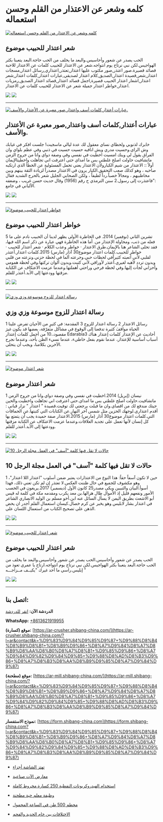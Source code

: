 # كلمه وشعر عن الاعتذار من القلم وحسن استعماله

<a href="https://swt.shibang-china.com/?l=ar&img&k=%D9%83%D9%84%D9%85%D9%87+%D9%88%D8%B4%D8%B9%D8%B1+%D8%B9%D9%86+%D8%A7%D9%84%D8%A7%D8%B9%D8%AA%D8%B0%D8%A7%D8%B1+%D9%85%D9%86+%D8%A7%D9%84%D9%82%D9%84%D9%85+%D9%88%D8%AD%D8%B3%D9%86+%D8%A7%D8%B3%D8%AA%D8%B9%D9%85%D8%A7%D9%84%D9%87" target="_blank">![كلمه وشعر عن الاعتذار من القلم وحسن استعماله](http://static.shibang-china.com/all-800x300/1467.jpg)</a>

## شعر اعتذار للحبيب موضوع
الحب يصدر عن شعور وأحاسيس.والبعد ما يخلف من الحب حاجة.البعد يتعبنا بكثر الهواجيس.لكن نبي نرتاح يوم انتواجه.شعر عن الاعتذار للحبيب كلمات عن الاعتذار للاحبة قصائد قصيرة.صور اعتذر,صور مكتوب عليها اعتذار,تعتذر,اعتذاري,رسائل اعتذار,مسجات اعتذار,شعر,قصيدة اعتذار,الصديق,كلام اعتذار لصديقي,عبارات اعتذار,كلمات اعتذار,شعر اعتذار,اشعار اعتذار الحبيب قصيرة,اجمل قصائد اعتذار,قصائد اعتذار الصديق,رمزيات اعتذار,خواطر اعتذار جميلة شعر عن الاعتذار للحبيب كلمات عن الاعتذار.


<a href="https://whatsapp.shibangsoft.com/WhatsApp.php" target="_blank" title="WhatsApp">![](http://static.shibang-china.com/icon/whatsapp.png)</a> <a href="https://swt.shibang-china.com/?l=ar&icon&k=%D9%83%D9%84%D9%85%D9%87+%D9%88%D8%B4%D8%B9%D8%B1+%D8%B9%D9%86+%D8%A7%D9%84%D8%A7%D8%B9%D8%AA%D8%B0%D8%A7%D8%B1+%D9%85%D9%86+%D8%A7%D9%84%D9%82%D9%84%D9%85+%D9%88%D8%AD%D8%B3%D9%86+%D8%A7%D8%B3%D8%AA%D8%B9%D9%85%D8%A7%D9%84%D9%87" target="_blank">![](http://static.shibang-china.com/icon/chat-ar.png)</a>

---

<a href="https://swt.shibang-china.com/?l=ar&img&k=%D9%83%D9%84%D9%85%D9%87+%D9%88%D8%B4%D8%B9%D8%B1+%D8%B9%D9%86+%D8%A7%D9%84%D8%A7%D8%B9%D8%AA%D8%B0%D8%A7%D8%B1+%D9%85%D9%86+%D8%A7%D9%84%D9%82%D9%84%D9%85+%D9%88%D8%AD%D8%B3%D9%86+%D8%A7%D8%B3%D8%AA%D8%B9%D9%85%D8%A7%D9%84%D9%87" target="_blank">![عبارات أعتذار,كلمات أسف واعتذار,صور معبرة عن الأعتذار والأسف.](http://static.shibang-china.com/all-800x300/1323.jpg)</a>

## عبارات أعتذار,كلمات أسف واعتذار,صور معبرة عن الأعتذار والأسف.
خابرك لذنوبي ولحظاي نساي معقول لك عدة ليالي ماسجيت! جلست افكر في غيابك وش الراي.وحسيت مدري ويش انافيه حسيت حسيت في ذنبي وفي عظم بلواي وان الفراق يقول لي وينك امسيت اخطيت في نفسي وفي وصفة دواي وانا من جروح الزمن ماتشافيت حاولت اصلح غلطتي بس ما امداي حتى اعترفت اني تجاهلت واخطيتالإيمان أولاً :: الاعتذار من شيم الكبارولأن الاعتذار يعني تحمل المسئولية عن الخطأ الذي ارتكبه صاحبه ، وهو كذلك صعب التحقيق.الكبار يرون في الاعتذار مصدراً لزيادة الثقة بينهم وبين مخاطبيهم ، ومجالاً خصباً.رداً لطيفاً ، ولكن الصحابي الجليل شعر بالحرج الشديد فقال :&quot;فاعتذرت إلى رسول.2 سنن الترمذي ح رقم (1956) وقال حديث حسن غريب ، وضعفه الألباني في جامع.


<a href="https://whatsapp.shibangsoft.com/WhatsApp.php" target="_blank" title="WhatsApp">![](http://static.shibang-china.com/icon/whatsapp.png)</a> <a href="https://swt.shibang-china.com/?l=ar&icon&k=%D9%83%D9%84%D9%85%D9%87+%D9%88%D8%B4%D8%B9%D8%B1+%D8%B9%D9%86+%D8%A7%D9%84%D8%A7%D8%B9%D8%AA%D8%B0%D8%A7%D8%B1+%D9%85%D9%86+%D8%A7%D9%84%D9%82%D9%84%D9%85+%D9%88%D8%AD%D8%B3%D9%86+%D8%A7%D8%B3%D8%AA%D8%B9%D9%85%D8%A7%D9%84%D9%87" target="_blank">![](http://static.shibang-china.com/icon/chat-ar.png)</a>

---

<a href="https://swt.shibang-china.com/?l=ar&img&k=%D9%83%D9%84%D9%85%D9%87+%D9%88%D8%B4%D8%B9%D8%B1+%D8%B9%D9%86+%D8%A7%D9%84%D8%A7%D8%B9%D8%AA%D8%B0%D8%A7%D8%B1+%D9%85%D9%86+%D8%A7%D9%84%D9%82%D9%84%D9%85+%D9%88%D8%AD%D8%B3%D9%86+%D8%A7%D8%B3%D8%AA%D8%B9%D9%85%D8%A7%D9%84%D9%87" target="_blank">![خواطر اعتذار للحبيب موضوع](http://static.shibang-china.com/all-800x300/47.jpg)</a>

## خواطر اعتذار للحبيب موضوع
5 تشرين الثاني (نوفمبر) 2014. في الخاطرة الأولى يظهر لدينا أن الحبيب نادم على ما فعله من ذنب، ومحاولة الإعتذار من. أما هذه الخاطرة فهي عبارة عن ذكر اسم الله فيها، فقد تحلى الشاعر هنا بالإيمان.طرق الاعتذار &middot; خواطر وعذب الكلام &middot; شعر اعتذار للحبيب &middot; خواطر للحبيب.كلمات اعتذار موضوع30 آذار (مارس) 2015.كلمات اعتذار.أعتذر لقلبي.لأني أتعبته كثيراًفي لحظات حبي.وجرعته ألما في لحظة حزني.ونزعته من قلبي وبدون تردد لأهبه لغيري.أعتذر لأوراقي.لأني كتبت.وبدون ألوان تركتها.وفي لحظة همومي وأحزاني لجأت إليها.وفي لحظة فرحي وراحتي أهملتها.وعندما عزمت الاعتكاف عن الكتابة مزقتها وودعتها إلى الأبد.أعتذر للقلم.


<a href="https://whatsapp.shibangsoft.com/WhatsApp.php" target="_blank" title="WhatsApp">![](http://static.shibang-china.com/icon/whatsapp.png)</a> <a href="https://swt.shibang-china.com/?l=ar&icon&k=%D9%83%D9%84%D9%85%D9%87+%D9%88%D8%B4%D8%B9%D8%B1+%D8%B9%D9%86+%D8%A7%D9%84%D8%A7%D8%B9%D8%AA%D8%B0%D8%A7%D8%B1+%D9%85%D9%86+%D8%A7%D9%84%D9%82%D9%84%D9%85+%D9%88%D8%AD%D8%B3%D9%86+%D8%A7%D8%B3%D8%AA%D8%B9%D9%85%D8%A7%D9%84%D9%87" target="_blank">![](http://static.shibang-china.com/icon/chat-ar.png)</a>

---

<a href="https://swt.shibang-china.com/?l=ar&img&k=%D9%83%D9%84%D9%85%D9%87+%D9%88%D8%B4%D8%B9%D8%B1+%D8%B9%D9%86+%D8%A7%D9%84%D8%A7%D8%B9%D8%AA%D8%B0%D8%A7%D8%B1+%D9%85%D9%86+%D8%A7%D9%84%D9%82%D9%84%D9%85+%D9%88%D8%AD%D8%B3%D9%86+%D8%A7%D8%B3%D8%AA%D8%B9%D9%85%D8%A7%D9%84%D9%87" target="_blank">![رسالة اعتذار للزوج موسوعة وزي وزي](http://static.shibang-china.com/all-800x300/854.jpg)</a>

## رسالة اعتذار للزوج موسوعة وزي وزي
1 رسائل الاعتذار 2 رسالة اعتذار للزوج 3 المقدمة: في كثيرٍ من الأحيان تفرض علينا الحياة مواقفَ كثيرة تدفعنا إلى الوقوع في مشاكل متفرّقة، بعضها قد يكون غيرَ مقصود،.10 من أجمل كلمات إعتذار Edarabiaأحاديث عن الإعتذار كلمات إعتذار هناك 3 أسباب أساسية للإعتذار، عندما نقوم بفعل خاطيء، عندما نسيء الظن بأحد، وعندما نجرح الآخرين بكلامنا، ويجب أن يتحلى.


<a href="https://whatsapp.shibangsoft.com/WhatsApp.php" target="_blank" title="WhatsApp">![](http://static.shibang-china.com/icon/whatsapp.png)</a> <a href="https://swt.shibang-china.com/?l=ar&icon&k=%D9%83%D9%84%D9%85%D9%87+%D9%88%D8%B4%D8%B9%D8%B1+%D8%B9%D9%86+%D8%A7%D9%84%D8%A7%D8%B9%D8%AA%D8%B0%D8%A7%D8%B1+%D9%85%D9%86+%D8%A7%D9%84%D9%82%D9%84%D9%85+%D9%88%D8%AD%D8%B3%D9%86+%D8%A7%D8%B3%D8%AA%D8%B9%D9%85%D8%A7%D9%84%D9%87" target="_blank">![](http://static.shibang-china.com/icon/chat-ar.png)</a>

---

<a href="https://swt.shibang-china.com/?l=ar&img&k=%D9%83%D9%84%D9%85%D9%87+%D9%88%D8%B4%D8%B9%D8%B1+%D8%B9%D9%86+%D8%A7%D9%84%D8%A7%D8%B9%D8%AA%D8%B0%D8%A7%D8%B1+%D9%85%D9%86+%D8%A7%D9%84%D9%82%D9%84%D9%85+%D9%88%D8%AD%D8%B3%D9%86+%D8%A7%D8%B3%D8%AA%D8%B9%D9%85%D8%A7%D9%84%D9%87" target="_blank">![شعر اعتذار موضوع](http://static.shibang-china.com/all-800x300/838.jpg)</a>

## شعر اعتذار موضوع
1 نيسان (إبريل) 2014.اخطيت في نفسي وفي وصفة دواي.وانا من جروح الزمن ماتشافيت.حاولت اصلح غلطتي بس ما امداي.حتى اعترفت اني تجاهلت واخطيت.والحين جيتك مندفع لك من اقصاي.وان ما قبلت برجعتي لك توفيت.قصيدة &quot; اعتذار &quot; نزار قباني : أقدم اعتذاري.لوجهك الحزين مثل شمس آخر النهارِ.عن الكتابات التي كتبتها.عن الحماقات التي.كلمات اعتذار موضوع30 آذار (مارس) 2015.الاعتذار صفة حميدة يجب أن يتمتع بها كل إنسان لأنها تعمل على تجديد العلاقات.وعندما عزمت الاعتكاف عن الكتابة مزقتها وودعتها إلى الأبد.أعتذر للقلم.


<a href="https://whatsapp.shibangsoft.com/WhatsApp.php" target="_blank" title="WhatsApp">![](http://static.shibang-china.com/icon/whatsapp.png)</a> <a href="https://swt.shibang-china.com/?l=ar&icon&k=%D9%83%D9%84%D9%85%D9%87+%D9%88%D8%B4%D8%B9%D8%B1+%D8%B9%D9%86+%D8%A7%D9%84%D8%A7%D8%B9%D8%AA%D8%B0%D8%A7%D8%B1+%D9%85%D9%86+%D8%A7%D9%84%D9%82%D9%84%D9%85+%D9%88%D8%AD%D8%B3%D9%86+%D8%A7%D8%B3%D8%AA%D8%B9%D9%85%D8%A7%D9%84%D9%87" target="_blank">![](http://static.shibang-china.com/icon/chat-ar.png)</a>

---

<a href="https://swt.shibang-china.com/?l=ar&img&k=%D9%83%D9%84%D9%85%D9%87+%D9%88%D8%B4%D8%B9%D8%B1+%D8%B9%D9%86+%D8%A7%D9%84%D8%A7%D8%B9%D8%AA%D8%B0%D8%A7%D8%B1+%D9%85%D9%86+%D8%A7%D9%84%D9%82%D9%84%D9%85+%D9%88%D8%AD%D8%B3%D9%86+%D8%A7%D8%B3%D8%AA%D8%B9%D9%85%D8%A7%D9%84%D9%87" target="_blank">![10 حالات لا تقل فيها كلمة &quot;آسف&quot; في العمل مجلة الرجل](http://static.shibang-china.com/all-800x300/954.jpg)</a>

## 10 حالات لا تقل فيها كلمة &quot;آسف&quot; في العمل مجلة الرجل
1 حين لا تكون آسفاً حقاً: هذا النوع من الاعتذارات يعتبر ضمن أسلوب &quot;اعتذار اللا اعتذار&quot;، وهو مكشوف للجميع في حال ظننت العكس.لا تعتذر إن لم تكن تعني ذلك، فهذا أسوأ.البيان والتبيين ويكي مصدر25 كانون الأول (ديسمبر) 2017.يريغون في الخصب الأمور ونفعهم قليل إذ الأموال طال هزالها.بن معد يكرب ومقدمه مكة في كلمة له قيس أبو الاشعث بطريق اليمن لا يسأل السائل عنه ابن.أخو مسلم بن الوليد الانصاري الشاعر في اعتذار بشار لابليس وهو يخبر عن كرم خصال.كيسان استعمال القلم أجدر ان يحض الذهن على تصحيح الكتاب من استعمال اللسان على.


<a href="https://whatsapp.shibangsoft.com/WhatsApp.php" target="_blank" title="WhatsApp">![](http://static.shibang-china.com/icon/whatsapp.png)</a> <a href="https://swt.shibang-china.com/?l=ar&icon&k=%D9%83%D9%84%D9%85%D9%87+%D9%88%D8%B4%D8%B9%D8%B1+%D8%B9%D9%86+%D8%A7%D9%84%D8%A7%D8%B9%D8%AA%D8%B0%D8%A7%D8%B1+%D9%85%D9%86+%D8%A7%D9%84%D9%82%D9%84%D9%85+%D9%88%D8%AD%D8%B3%D9%86+%D8%A7%D8%B3%D8%AA%D8%B9%D9%85%D8%A7%D9%84%D9%87" target="_blank">![](http://static.shibang-china.com/icon/chat-ar.png)</a>

---

<a href="https://swt.shibang-china.com/?l=ar&img&k=%D9%83%D9%84%D9%85%D9%87+%D9%88%D8%B4%D8%B9%D8%B1+%D8%B9%D9%86+%D8%A7%D9%84%D8%A7%D8%B9%D8%AA%D8%B0%D8%A7%D8%B1+%D9%85%D9%86+%D8%A7%D9%84%D9%82%D9%84%D9%85+%D9%88%D8%AD%D8%B3%D9%86+%D8%A7%D8%B3%D8%AA%D8%B9%D9%85%D8%A7%D9%84%D9%87" target="_blank">![شعر اعتذار للحبيب موضوع](http://static.shibang-china.com/all-800x300/63.jpg)</a>

## شعر اعتذار للحبيب موضوع
الحب يصدر عن شعور وأحاسيس.الحب يصدر عن شعور وأحاسيس.والبعد ما يخلف من الحب حاجة.البعد يتعبنا بكثر الهواجيس.لكن نبي نرتاح يوم انتواجه.ارتاح يا عمري تعوذ من إبليس.راسي ما أحد غيرك &quot;يكيــف مــزاجـــه &quot;

<a href="https://whatsapp.shibangsoft.com/WhatsApp.php" target="_blank" title="WhatsApp">![](http://static.shibang-china.com/icon/whatsapp.png)</a> <a href="https://swt.shibang-china.com/?l=ar&icon&k=%D9%83%D9%84%D9%85%D9%87+%D9%88%D8%B4%D8%B9%D8%B1+%D8%B9%D9%86+%D8%A7%D9%84%D8%A7%D8%B9%D8%AA%D8%B0%D8%A7%D8%B1+%D9%85%D9%86+%D8%A7%D9%84%D9%82%D9%84%D9%85+%D9%88%D8%AD%D8%B3%D9%86+%D8%A7%D8%B3%D8%AA%D8%B9%D9%85%D8%A7%D9%84%D9%87" target="_blank">![](http://static.shibang-china.com/icon/chat-ar.png)</a>

---
## اتصل بنا:

**الدردشة الآن:** [انقر للدردشة](https://swt.shibang-china.com?l=ar&contact&k=%D9%83%D9%84%D9%85%D9%87+%D9%88%D8%B4%D8%B9%D8%B1+%D8%B9%D9%86+%D8%A7%D9%84%D8%A7%D8%B9%D8%AA%D8%B0%D8%A7%D8%B1+%D9%85%D9%86+%D8%A7%D9%84%D9%82%D9%84%D9%85+%D9%88%D8%AD%D8%B3%D9%86+%D8%A7%D8%B3%D8%AA%D8%B9%D9%85%D8%A7%D9%84%D9%87)

**WhatsApp:**  [+8613621919955](https://whatsapp.shibangsoft.com/WhatsApp.php)

**موقع (كسارة):** [https://ar-crusher.shibang-china.com/](https://ar-crusher.shibang-china.com/?l=ar&contact&k=%D9%83%D9%84%D9%85%D9%87+%D9%88%D8%B4%D8%B9%D8%B1+%D8%B9%D9%86+%D8%A7%D9%84%D8%A7%D8%B9%D8%AA%D8%B0%D8%A7%D8%B1+%D9%85%D9%86+%D8%A7%D9%84%D9%82%D9%84%D9%85+%D9%88%D8%AD%D8%B3%D9%86+%D8%A7%D8%B3%D8%AA%D8%B9%D9%85%D8%A7%D9%84%D9%87)

**موقع (مطحنة):** [https://ar-mill.shibang-china.com/](https://ar-mill.shibang-china.com/?l=ar&contact&k=%D9%83%D9%84%D9%85%D9%87+%D9%88%D8%B4%D8%B9%D8%B1+%D8%B9%D9%86+%D8%A7%D9%84%D8%A7%D8%B9%D8%AA%D8%B0%D8%A7%D8%B1+%D9%85%D9%86+%D8%A7%D9%84%D9%82%D9%84%D9%85+%D9%88%D8%AD%D8%B3%D9%86+%D8%A7%D8%B3%D8%AA%D8%B9%D9%85%D8%A7%D9%84%D9%87)

**نموذج الاستفسار:** [https://form.shibang-china.com](https://form.shibang-china.com?l=ar&contact&k=%D9%83%D9%84%D9%85%D9%87+%D9%88%D8%B4%D8%B9%D8%B1+%D8%B9%D9%86+%D8%A7%D9%84%D8%A7%D8%B9%D8%AA%D8%B0%D8%A7%D8%B1+%D9%85%D9%86+%D8%A7%D9%84%D9%82%D9%84%D9%85+%D9%88%D8%AD%D8%B3%D9%86+%D8%A7%D8%B3%D8%AA%D8%B9%D9%85%D8%A7%D9%84%D9%87)

* [تهتز الشاشة أجزاء](../22/%D8%AA%D9%87%D8%AA%D8%B2%20%D8%A7%D9%84%D8%B4%D8%A7%D8%B4%D8%A9%20%D8%A3%D8%AC%D8%B2%D8%A7%D8%A1.md)

* [معارض الآت صناعية](../21/%D9%85%D8%B9%D8%A7%D8%B1%D8%B6%20%D8%A7%D9%84%D8%A2%D8%AA%20%D8%B5%D9%86%D8%A7%D8%B9%D9%8A%D8%A9.md)

* [استخدام الهيدروكربونات النفطية 250 كسارة مخروط كاملة](../22/%D8%A7%D8%B3%D8%AA%D8%AE%D8%AF%D8%A7%D9%85%20%D8%A7%D9%84%D9%87%D9%8A%D8%AF%D8%B1%D9%88%D9%83%D8%B1%D8%A8%D9%88%D9%86%D8%A7%D8%AA%20%D8%A7%D9%84%D9%86%D9%81%D8%B7%D9%8A%D8%A9%20250%20%D9%83%D8%B3%D8%A7%D8%B1%D8%A9%20%D9%85%D8%AE%D8%B1%D9%88%D8%B7%20%D9%83%D8%A7%D9%85%D9%84%D8%A9.md)

* [وظيفة معلم حبة مطحنة](../24/%D9%88%D8%B8%D9%8A%D9%81%D8%A9%20%D9%85%D8%B9%D9%84%D9%85%20%D8%AD%D8%A8%D8%A9%20%D9%85%D8%B7%D8%AD%D9%86%D8%A9.md)

* [محطم 500 طن في الساعة المحمول](../25/%D9%85%D8%AD%D8%B7%D9%85%20500%20%D8%B7%D9%86%20%D9%81%D9%8A%20%D8%A7%D9%84%D8%B3%D8%A7%D8%B9%D8%A9%20%D8%A7%D9%84%D9%85%D8%AD%D9%85%D9%88%D9%84.md)

* [الاختلافات بين خام الحديد والفحم](../23/%D8%A7%D9%84%D8%A7%D8%AE%D8%AA%D9%84%D8%A7%D9%81%D8%A7%D8%AA%20%D8%A8%D9%8A%D9%86%20%D8%AE%D8%A7%D9%85%20%D8%A7%D9%84%D8%AD%D8%AF%D9%8A%D8%AF%20%D9%88%D8%A7%D9%84%D9%81%D8%AD%D9%85.md)
